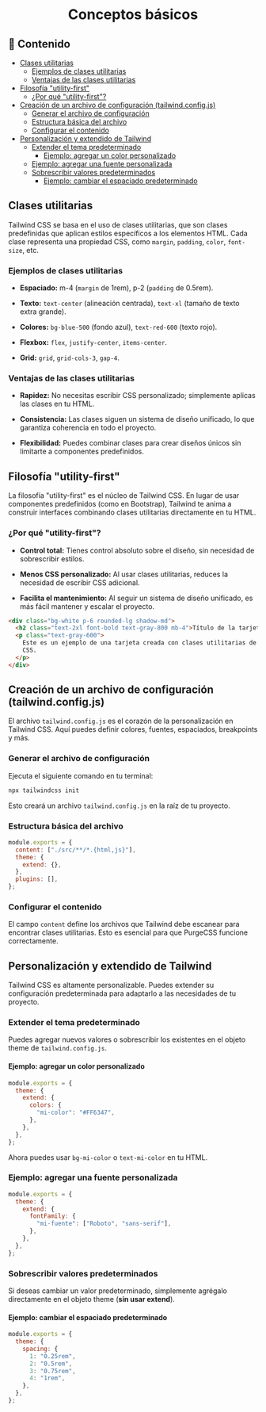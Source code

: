 <h1 align="center">Conceptos básicos</h1>

<h2>📑 Contenido</h2>

- [Clases utilitarias](#clases-utilitarias)
  - [Ejemplos de clases utilitarias](#ejemplos-de-clases-utilitarias)
  - [Ventajas de las clases utilitarias](#ventajas-de-las-clases-utilitarias)
- [Filosofía "utility-first"](#filosofía-utility-first)
  - [¿Por qué "utility-first"?](#por-qué-utility-first)
- [Creación de un archivo de configuración (tailwind.config.js)](#creación-de-un-archivo-de-configuración-tailwindconfigjs)
  - [Generar el archivo de configuración](#generar-el-archivo-de-configuración)
  - [Estructura básica del archivo](#estructura-básica-del-archivo)
  - [Configurar el contenido](#configurar-el-contenido)
- [Personalización y extendido de Tailwind](#personalización-y-extendido-de-tailwind)
  - [Extender el tema predeterminado](#extender-el-tema-predeterminado)
    - [Ejemplo: agregar un color personalizado](#ejemplo-agregar-un-color-personalizado)
  - [Ejemplo: agregar una fuente personalizada](#ejemplo-agregar-una-fuente-personalizada)
  - [Sobrescribir valores predeterminados](#sobrescribir-valores-predeterminados)
    - [Ejemplo: cambiar el espaciado predeterminado](#ejemplo-cambiar-el-espaciado-predeterminado)

## Clases utilitarias

Tailwind CSS se basa en el uso de clases utilitarias, que son clases predefinidas que aplican estilos específicos a los elementos HTML. Cada clase representa una propiedad CSS, como `margin`, `padding`, `color`, `font-size`, etc.

### Ejemplos de clases utilitarias

- **Espaciado:** m-4 (`margin` de 1rem), p-2 (`padding` de 0.5rem).

- **Texto:** `text-center` (alineación centrada), `text-xl` (tamaño de texto extra grande).

- **Colores:** `bg-blue-500` (fondo azul), `text-red-600` (texto rojo).

- **Flexbox:** `flex`, `justify-center`, `items-center`.

- **Grid:** `grid`, `grid-cols-3`, `gap-4`.

### Ventajas de las clases utilitarias

- **Rapidez:** No necesitas escribir CSS personalizado; simplemente aplicas las clases en tu HTML.

- **Consistencia:** Las clases siguen un sistema de diseño unificado, lo que garantiza coherencia en todo el proyecto.

- **Flexibilidad:** Puedes combinar clases para crear diseños únicos sin limitarte a componentes predefinidos.

## Filosofía "utility-first"

La filosofía "utility-first" es el núcleo de Tailwind CSS. En lugar de usar componentes predefinidos (como en Bootstrap), Tailwind te anima a construir interfaces combinando clases utilitarias directamente en tu HTML.

### ¿Por qué "utility-first"?

- **Control total:** Tienes control absoluto sobre el diseño, sin necesidad de sobrescribir estilos.

- **Menos CSS personalizado:** Al usar clases utilitarias, reduces la necesidad de escribir CSS adicional.

- **Facilita el mantenimiento:** Al seguir un sistema de diseño unificado, es más fácil mantener y escalar el proyecto.

```html
<div class="bg-white p-6 rounded-lg shadow-md">
  <h2 class="text-2xl font-bold text-gray-800 mb-4">Título de la tarjeta</h2>
  <p class="text-gray-600">
    Este es un ejemplo de una tarjeta creada con clases utilitarias de Tailwind
    CSS.
  </p>
</div>
```

## Creación de un archivo de configuración (tailwind.config.js)

El archivo `tailwind.config.js` es el corazón de la personalización en Tailwind CSS. Aquí puedes definir colores, fuentes, espaciados, breakpoints y más.

### Generar el archivo de configuración

Ejecuta el siguiente comando en tu terminal:

```bash
npx tailwindcss init
```

Esto creará un archivo `tailwind.config.js` en la raíz de tu proyecto.

### Estructura básica del archivo

```javascript
module.exports = {
  content: ["./src/**/*.{html,js}"],
  theme: {
    extend: {},
  },
  plugins: [],
};
```

### Configurar el contenido

El campo `content` define los archivos que Tailwind debe escanear para encontrar clases utilitarias. Esto es esencial para que PurgeCSS funcione correctamente.

## Personalización y extendido de Tailwind

Tailwind CSS es altamente personalizable. Puedes extender su configuración predeterminada para adaptarlo a las necesidades de tu proyecto.

### Extender el tema predeterminado

Puedes agregar nuevos valores o sobrescribir los existentes en el objeto theme de `tailwind.config.js`.

#### Ejemplo: agregar un color personalizado

```javascript
module.exports = {
  theme: {
    extend: {
      colors: {
        "mi-color": "#FF6347",
      },
    },
  },
};
```

Ahora puedes usar `bg-mi-color` o `text-mi-color` en tu HTML.

### Ejemplo: agregar una fuente personalizada

```javascript
module.exports = {
  theme: {
    extend: {
      fontFamily: {
        "mi-fuente": ["Roboto", "sans-serif"],
      },
    },
  },
};
```

### Sobrescribir valores predeterminados

Si deseas cambiar un valor predeterminado, simplemente agrégalo directamente en el objeto theme (**sin usar extend**).

#### Ejemplo: cambiar el espaciado predeterminado

```javascript
module.exports = {
  theme: {
    spacing: {
      1: "0.25rem",
      2: "0.5rem",
      3: "0.75rem",
      4: "1rem",
    },
  },
};
```
